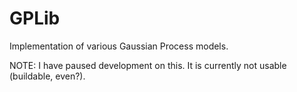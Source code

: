 # GPLib
Implementation of various Gaussian Process models.

NOTE: I have paused development on this. It is currently not usable (buildable, even?).
